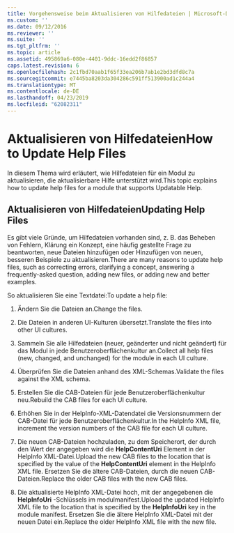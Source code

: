 ```yaml
---
title: Vorgehensweise beim Aktualisieren von Hilfedateien | Microsoft-Dokumentation
ms.custom: ''
ms.date: 09/12/2016
ms.reviewer: ''
ms.suite: ''
ms.tgt_pltfrm: ''
ms.topic: article
ms.assetid: 495869a6-080e-4401-9ddc-16edd2f86857
caps.latest.revision: 6
ms.openlocfilehash: 2c1fbd70aab1f65f33ea206b7ab1e2bd3dfd8c7a
ms.sourcegitcommit: e7445ba8203da304286c591ff513900ad1c244a4
ms.translationtype: MT
ms.contentlocale: de-DE
ms.lasthandoff: 04/23/2019
ms.locfileid: "62082311"
---
```

# <a name="how-to-update-help-files"></a><span data-ttu-id="03393-102">Aktualisieren von Hilfedateien</span><span class="sxs-lookup"><span data-stu-id="03393-102">How to Update Help Files</span></span>

<span data-ttu-id="03393-103">In diesem Thema wird erläutert, wie Hilfedateien für ein Modul zu aktualisieren, die aktualisierbare Hilfe unterstützt wird.</span><span class="sxs-lookup"><span data-stu-id="03393-103">This topic explains how to update help files for a module that supports Updatable Help.</span></span>

## <a name="updating-help-files"></a><span data-ttu-id="03393-104">Aktualisieren von Hilfedateien</span><span class="sxs-lookup"><span data-stu-id="03393-104">Updating Help Files</span></span>

<span data-ttu-id="03393-105">Es gibt viele Gründe, um Hilfedateien vorhanden sind, z. B. das Beheben von Fehlern, Klärung ein Konzept, eine häufig gestellte Frage zu beantworten, neue Dateien hinzufügen oder Hinzufügen von neuen, besseren Beispiele zu aktualisieren.</span><span class="sxs-lookup"><span data-stu-id="03393-105">There are many reasons to update help files, such as correcting errors, clarifying a concept, answering a frequently-asked question, adding new files, or adding new and better examples.</span></span>

<span data-ttu-id="03393-106">So aktualisieren Sie eine Textdatei:</span><span class="sxs-lookup"><span data-stu-id="03393-106">To update a help file:</span></span>

1. <span data-ttu-id="03393-107">Ändern Sie die Dateien an.</span><span class="sxs-lookup"><span data-stu-id="03393-107">Change the files.</span></span>

2. <span data-ttu-id="03393-108">Die Dateien in anderen UI-Kulturen übersetzt.</span><span class="sxs-lookup"><span data-stu-id="03393-108">Translate the files into other UI cultures.</span></span>

3. <span data-ttu-id="03393-109">Sammeln Sie alle Hilfedateien (neuer, geänderter und nicht geändert) für das Modul in jede Benutzeroberflächenkultur an.</span><span class="sxs-lookup"><span data-stu-id="03393-109">Collect all help files (new, changed, and unchanged) for the module in each UI culture.</span></span>

4. <span data-ttu-id="03393-110">Überprüfen Sie die Dateien anhand des XML-Schemas.</span><span class="sxs-lookup"><span data-stu-id="03393-110">Validate the files against the XML schema.</span></span>

5. <span data-ttu-id="03393-111">Erstellen Sie die CAB-Dateien für jede Benutzeroberflächenkultur neu.</span><span class="sxs-lookup"><span data-stu-id="03393-111">Rebuild the CAB files for each UI culture.</span></span>

6. <span data-ttu-id="03393-112">Erhöhen Sie in der HelpInfo-XML-Datendatei die Versionsnummern der CAB-Datei für jede Benutzeroberflächenkultur.</span><span class="sxs-lookup"><span data-stu-id="03393-112">In the HelpInfo XML file, increment the version numbers of the CAB file for each UI culture.</span></span>

7. <span data-ttu-id="03393-113">Die neuen CAB-Dateien hochzuladen, zu dem Speicherort, der durch den Wert der angegeben wird die **HelpContentUri** Element in der HelpInfo XML-Datei.</span><span class="sxs-lookup"><span data-stu-id="03393-113">Upload the new CAB files to the location that is specified by the value of the **HelpContentUri** element in the HelpInfo XML file.</span></span> <span data-ttu-id="03393-114">Ersetzen Sie die ältere CAB-Dateien, durch die neuen CAB-Dateien.</span><span class="sxs-lookup"><span data-stu-id="03393-114">Replace the older CAB files with the new CAB files.</span></span>

8. <span data-ttu-id="03393-115">Die aktualisierte HelpInfo XML-Datei hoch, mit der angegebenen die **HelpInfoUri** -Schlüssels im modulmanifest.</span><span class="sxs-lookup"><span data-stu-id="03393-115">Upload the updated HelpInfo XML file to the location that is specified by the **HelpInfoUri** key in the module manifest.</span></span> <span data-ttu-id="03393-116">Ersetzen Sie die ältere HelpInfo XML-Datei mit der neuen Datei ein.</span><span class="sxs-lookup"><span data-stu-id="03393-116">Replace the older HelpInfo XML file with the new file.</span></span>